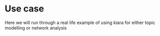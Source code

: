 # Use case

Here we will run through a real life example of using kiara for either topic modelling or network analysis
